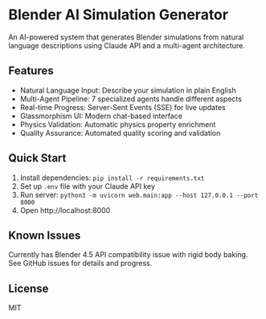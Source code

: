 # Blender AI Simulation Generator

An AI-powered system that generates Blender simulations from natural language descriptions using Claude API and a multi-agent architecture.

## Features

- Natural Language Input: Describe your simulation in plain English
- Multi-Agent Pipeline: 7 specialized agents handle different aspects
- Real-time Progress: Server-Sent Events (SSE) for live updates
- Glassmorphism UI: Modern chat-based interface
- Physics Validation: Automatic physics property enrichment
- Quality Assurance: Automated quality scoring and validation

## Quick Start

1. Install dependencies: `pip install -r requirements.txt`
2. Set up `.env` file with your Claude API key
3. Run server: `python3 -m uvicorn web.main:app --host 127.0.0.1 --port 8000`
4. Open http://localhost:8000

## Known Issues

Currently has Blender 4.5 API compatibility issue with rigid body baking.
See GitHub issues for details and progress.

## License

MIT
